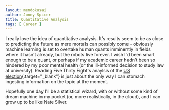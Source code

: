 ```yaml
---
layout: mendokusai
author: Jonny Spicer
title: Quantitative Analysis
tags: [ Career ]
---
```

I really love the idea of quantitative analysis. It's results seem to be as close to predicting the future as mere mortals can possibly come - obviously machine learning is set to
overtake human quants imminently in fields where it hasn't already, but the robots live forever. I wish I'd been smart enough to be a quant, or perhaps if my academic career hadn't
been so hindered by my poor mental health (or the ill-informed decision to study law at university). Reading Five Thirty Eight's anaylsis of the [US election](https://fivethirtyeight.com/politics/){:target="_blank"} is just about the only way I can stomach ingesting information on the topic at the moment.

Hopefully one day I'll be a statistical wizard, with or without some kind of dream machine in my pocket (or, more realistically, in the cloud), and I can grow up to be like Nate Silver.
